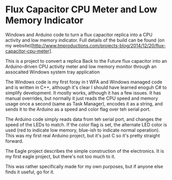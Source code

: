 # Flux Capacitor CPU Meter and Low Memory Indicator
Windows and Arduino code to turn a flux capacitor replica into a CPU activity and low memory indicator.  Full details of the build can be found (on my website)[http://www.tmproductions.com/projects-blog/2014/12/20/flux-capacitor-cpu-meter].

This is a project to convert a replica Back to the Future flux capacitor into an Arduino-driven CPU activity meter and low memory monitor through an assocaited Windows system tray application

The Windows code is my first foray in t WFA and Windows managed code and is written in C++, although it's clear I should have learned enoguh C# to simplify development.  It mostly works, although it has a few issues.  It has manual overrides, but normally it just reads the CPU speed and memory usage once a second (same as Task Manager), encodes it as a string, and sends it to the Arduino as a speed and color flag over teh serial port.

The Arduino code simply reads data from teh serial port, and changes the speed of the LEDs to match.  If the color flag is set, the alternate LED color is used (red to indicate low memory, blue-ish to indicate normal operation).  This was my first real Arduino project, but it's just C so it's pretty straight forward.

The Eagle project describes the simple construction of the electronics.  It is my first eagle project, but there's not too much to it.

This was rather specifically made for my own purposes, but if anyone else finds it useful, go for it.
